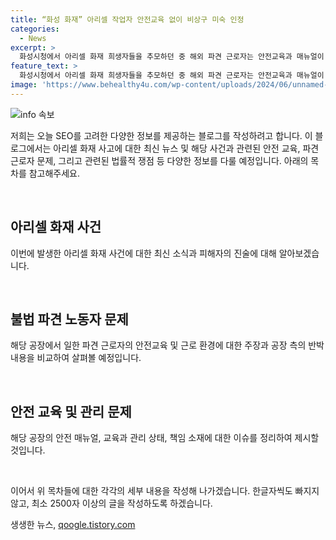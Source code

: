 ```yaml
---
title: “화성 화재” 아리셀 작업자 안전교육 없이 비상구 미숙 인정
categories:
  - News
excerpt: >
  화성시청에서 아리셀 화재 희생자들을 추모하던 중 해외 파견 근로자는 안전교육과 매뉴얼이 없었다고 주장했다. 근로자는 인력 파견 업체를 통해 일했으며, 아리셀 정직원들의 업무 지시를 받았다고 주장했다. 또한 근로계약서, 보험 등의 제도가 적용되지 않았다고 전했다. 아리셀과 모기업 대표는 불법 파견을 부인하고 안전조치를 했다고 주장했지만, 고용노동부가 수사에 착수했다고 전해졌다. 23명의 사망자와 8명의 부상자를 낸 이번 화재는 큰 충격을 안겨주었다.
feature_text: >
  화성시청에서 아리셀 화재 희생자들을 추모하던 중 해외 파견 근로자는 안전교육과 매뉴얼이 없었다고 주장했다. 근로자는 인력 파견 업체를 통해 일했으며, 아리셀 정직원들의 업무 지시를 받았다고 주장했다. 또한 근로계약서, 보험 등의 제도가 적용되지 않았다고 전했다. 아리셀과 모기업 대표는 불법 파견을 부인하고 안전조치를 했다고 주장했지만, 고용노동부가 수사에 착수했다고 전해졌다. 23명의 사망자와 8명의 부상자를 낸 이번 화재는 큰 충격을 안겨주었다.
image: 'https://www.behealthy4u.com/wp-content/uploads/2024/06/unnamed-file.png'
---
```


<p><img src="https://www.behealthy4u.com/wp-content/uploads/2024/06/unnamed-file.png" alt="info 속보" /></p>

<p>저희는 오늘 SEO를 고려한 다양한 정보를 제공하는 블로그를 작성하려고 합니다. 이 블로그에서는 아리셀 화재 사고에 대한 최신 뉴스 및 해당 사건과 관련된 안전 교육, 파견 근로자 문제, 그리고 관련된 법률적 쟁점 등 다양한 정보를 다룰 예정입니다. 아래의 목차를 참고해주세요. </p>

<p data-ke-size="size16">&nbsp;</p>

<h2 data-ke-size="size26">아리셀 화재 사건</h2>

<p>이번에 발생한 아리셀 화재 사건에 대한 최신 소식과 피해자의 진술에 대해 알아보겠습니다.</p>

<p data-ke-size="size16">&nbsp;</p>

<h2 data-ke-size="size26">불법 파견 노동자 문제</h2>

<p>해당 공장에서 일한 파견 근로자의 안전교육 및 근로 환경에 대한 주장과 공장 측의 반박 내용을 비교하여 살펴볼 예정입니다.</p>

<p data-ke-size="size16">&nbsp;</p>

<h2 data-ke-size="size26">안전 교육 및 관리 문제</h2>

<p>해당 공장의 안전 매뉴얼, 교육과 관리 상태, 책임 소재에 대한 이슈를 정리하여 제시할 것입니다.</p>

<p data-ke-size="size16">&nbsp;</p>

<p>이어서 위 목차들에 대한 각각의 세부 내용을 작성해 나가겠습니다. 한글자씩도 빠지지 않고, 최소 2500자 이상의 글을 작성하도록 하겠습니다.</p>
생생한 뉴스, <a href="https://qoogle.tistory.com" rel="dofollow">qoogle.tistory.com</a>


